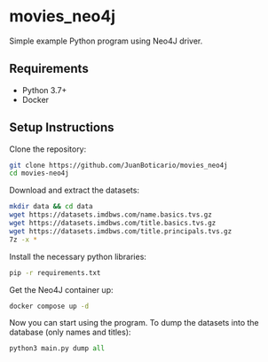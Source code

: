 # movies_neo4j
Simple example Python program using Neo4J driver.

## Requirements

- Python 3.7+
- Docker 

## Setup Instructions

Clone the repository: 
```bash
git clone https://github.com/JuanBoticario/movies_neo4j
cd movies-neo4j
```

Download and extract the datasets:
```bash
mkdir data && cd data
wget https://datasets.imdbws.com/name.basics.tvs.gz
wget https://datasets.imdbws.com/title.basics.tvs.gz
wget https://datasets.imdbws.com/title.principals.tvs.gz
7z -x *
```

Install the necessary python libraries:
```bash
pip -r requirements.txt
```

Get the Neo4J container up:
```bash
docker compose up -d 
```

Now you can start using the program. To dump the datasets into the database (only names and titles):
```python
python3 main.py dump all
```

